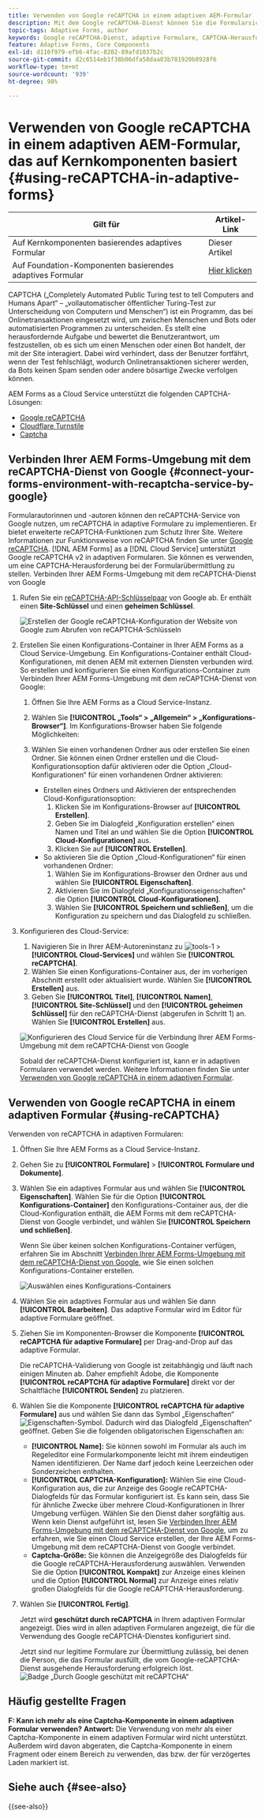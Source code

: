 ```yaml
---
title: Verwenden von Google reCAPTCHA in einem adaptiven AEM-Formular
description: Mit dem Google reCAPTCHA-Dienst können Sie die Formularsicherheit verbessern. Schrittweise Anleitung enthalten!
topic-tags: Adaptive Forms, author
keywords: Google reCAPTCHA-Dienst, adaptive Formulare, CAPTCHA-Herausforderung, Bot-Prävention, Kernkomponenten, Formularübermittlungssicherheit, Spam-Prävention für Formulare
feature: Adaptive Forms, Core Components
exl-id: d116f979-efb6-4fac-8202-89afd1037b2c
source-git-commit: d2c6514eb1f38b06dfa58daa03b781920b8928f6
workflow-type: tm+mt
source-wordcount: '939'
ht-degree: 98%

---
```


# Verwenden von Google reCAPTCHA in einem adaptiven AEM-Formular, das auf Kernkomponenten basiert {#using-reCAPTCHA-in-adaptive-forms}

| Gilt für | Artikel-Link |
| -------- | ---------------------------- |
| Auf Kernkomponenten basierendes adaptives Formular | Dieser Artikel |
| Auf Foundation-Komponenten basierendes adaptives Formular | [Hier klicken](/help/forms/captcha-adaptive-forms.md) |

CAPTCHA („Completely Automated Public Turing test to tell Computers and Humans Apart“ – „vollautomatischer öffentlicher Turing-Test zur Unterscheidung von Computern und Menschen“) ist ein Programm, das bei Onlinetransaktionen eingesetzt wird, um zwischen Menschen und Bots oder automatisierten Programmen zu unterscheiden. Es stellt eine herausfordernde Aufgabe und bewertet die Benutzerantwort, um festzustellen, ob es sich um einen Menschen oder einen Bot handelt, der mit der Site interagiert. Dabei wird verhindert, dass der Benutzer fortfährt, wenn der Test fehlschlägt, wodurch Onlinetransaktionen sicherer werden, da Bots keinen Spam senden oder andere bösartige Zwecke verfolgen können.

AEM Forms as a Cloud Service unterstützt die folgenden CAPTCHA-Lösungen:

* [Google reCAPTCHA](#connect-your-aem-forms-environment-with-recaptcha-service-by-google)
* [Cloudflare Turnstile](/help/forms/integrate-adaptive-forms-turnstile-core-components.md)
* [Captcha](/help/forms/integrate-adaptive-forms-hcaptcha-core-components.md)


## Verbinden Ihrer AEM Forms-Umgebung mit dem reCAPTCHA-Dienst von Google {#connect-your-forms-environment-with-recaptcha-service-by-google}

Formularautorinnen und -autoren können den reCAPTCHA-Service von Google nutzen, um reCAPTCHA in adaptive Formulare zu implementieren. Er bietet erweiterte reCAPTCHA-Funktionen zum Schutz Ihrer Site. Weitere Informationen zur Funktionsweise von reCAPTCHA finden Sie unter [Google reCAPTCHA](https://developers.google.com/recaptcha/). [!DNL AEM Forms] as a [!DNL Cloud Service] unterstützt Google reCAPTCHA v2 in adaptiven Formularen. Sie können es verwenden, um eine CAPTCHA-Herausforderung bei der Formularübermittlung zu stellen. Verbinden Ihrer AEM Forms-Umgebung mit dem reCAPTCHA-Dienst von Google

1. Rufen Sie ein [reCAPTCHA-API-Schlüsselpaar](https://www.google.com/recaptcha/admin) von Google ab. Er enthält einen **Site-Schlüssel** und einen **geheimen Schlüssel**.

   ![Erstellen der Google reCAPTCHA-Konfiguration der Website von Google zum Abrufen von reCAPTCHA-Schlüsseln](/help/forms/assets/google-captcha.gif)
1. Erstellen Sie einen Konfigurations-Container in Ihrer AEM Forms as a Cloud Service-Umgebung. Ein Konfigurations-Container enthält Cloud-Konfigurationen, mit denen AEM mit externen Diensten verbunden wird. So erstellen und konfigurieren Sie einen Konfigurations-Container zum Verbinden Ihrer AEM Forms-Umgebung mit dem reCAPTCHA-Dienst von Google:
   1. Öffnen Sie Ihre AEM Forms as a Cloud Service-Instanz.
   1. Wählen Sie **[!UICONTROL „Tools“ > „Allgemein“ > „Konfigurations-Browser“]**. Im Konfigurations-Browser haben Sie folgende Möglichkeiten:
   1. Wählen Sie einen vorhandenen Ordner aus oder erstellen Sie einen Ordner. Sie können einen Ordner erstellen und die Cloud-Konfigurationsoption dafür aktivieren oder die Option „Cloud-Konfigurationen“ für einen vorhandenen Ordner aktivieren:

      * Erstellen eines Ordners und Aktivieren der entsprechenden Cloud-Konfigurationsoption:
         1. Klicken Sie im Konfigurations-Browser auf **[!UICONTROL Erstellen]**.
         1. Geben Sie im Dialogfeld „Konfiguration erstellen“ einen Namen und Titel an und wählen Sie die Option **[!UICONTROL Cloud-Konfigurationen]** aus.
         1. Klicken Sie auf **[!UICONTROL Erstellen]**.
      * So aktivieren Sie die Option „Cloud-Konfigurationen“ für einen vorhandenen Ordner:
         1. Wählen Sie im Konfigurations-Browser den Ordner aus und wählen Sie **[!UICONTROL Eigenschaften]**.
         1. Aktivieren Sie im Dialogfeld „Konfigurationseigenschaften“ die Option **[!UICONTROL Cloud-Konfigurationen]**.
         1. Wählen Sie **[!UICONTROL Speichern und schließen]**, um die Konfiguration zu speichern und das Dialogfeld zu schließen.

1. Konfigurieren des Cloud-Service:
   1. Navigieren Sie in Ihrer AEM-Autoreninstanz zu ![tools-1](assets/tools-1.png) > **[!UICONTROL Cloud-Services]** und wählen Sie **[!UICONTROL reCAPTCHA]**.
   1. Wählen Sie einen Konfigurations-Container aus, der im vorherigen Abschnitt erstellt oder aktualisiert wurde. Wählen Sie **[!UICONTROL Erstellen]** aus.
   1. Geben Sie **[!UICONTROL Titel]**, **[!UICONTROL Namen]**, **[!UICONTROL Site-Schlüssel]** und den **[!UICONTROL geheimen Schlüssel]** für den reCAPTCHA-Dienst (abgerufen in Schritt 1) an. Wählen Sie **[!UICONTROL Erstellen]** aus.

   ![Konfigurieren des Cloud Service für die Verbindung Ihrer AEM Forms-Umgebung mit dem reCAPTCHA-Dienst von Google](/help/forms/assets/captcha-configuration.gif)

   Sobald der reCAPTCHA-Dienst konfiguriert ist, kann er in adaptiven Formularen verwendet werden. Weitere Informationen finden Sie unter [Verwenden von Google reCAPTCHA in einem adaptiven Formular](#using-reCAPTCHA).

## Verwenden von Google reCAPTCHA in einem adaptiven Formular {#using-reCAPTCHA}

Verwenden von reCAPTCHA in adaptiven Formularen:

1. Öffnen Sie Ihre AEM Forms as a Cloud Service-Instanz.
1. Gehen Sie zu **[!UICONTROL Formulare]** > **[!UICONTROL Formulare und Dokumente]**.
1. Wählen Sie ein adaptives Formular aus und wählen Sie **[!UICONTROL Eigenschaften]**. Wählen Sie für die Option **[!UICONTROL Konfigurations-Container]** den Konfigurations-Container aus, der die Cloud-Konfiguration enthält, die AEM Forms mit dem reCAPTCHA-Dienst von Google verbindet, und wählen Sie **[!UICONTROL Speichern und schließen]**.

   Wenn Sie über keinen solchen Konfigurations-Container verfügen, erfahren Sie im Abschnitt [Verbinden Ihrer AEM Forms-Umgebung mit dem reCAPTCHA-Dienst von Google](#connect-your-forms-environment-with-recaptcha-service-by-google), wie Sie einen solchen Konfigurations-Container erstellen.

   ![Auswählen eines Konfigurations-Containers](/help/forms/assets/captcha-properties.png)

1. Wählen Sie ein adaptives Formular aus und wählen Sie dann **[!UICONTROL Bearbeiten]**. Das adaptive Formular wird im Editor für adaptive Formulare geöffnet.
1. Ziehen Sie im Komponenten-Browser die Komponente **[!UICONTROL reCAPTCHA für adaptive Formulare]** per Drag-and-Drop auf das adaptive Formular.

   Die reCAPTCHA-Validierung von Google ist zeitabhängig und läuft nach einigen Minuten ab. Daher empfiehlt Adobe, die Komponente **[!UICONTROL reCAPTCHA für adaptive Formulare]** direkt vor der Schaltfläche **[!UICONTROL Senden]** zu platzieren.

1. Wählen Sie die Komponente **[!UICONTROL reCAPTCHA für adaptive Formulare]** aus und wählen Sie dann das Symbol „Eigenschaften“ ![Eigenschaften-Symbol](assets/configure-icon.svg). Dadurch wird das Dialogfeld „Eigenschaften“ geöffnet. Geben Sie die folgenden obligatorischen Eigenschaften an:
   * **[!UICONTROL Name]:** Sie können sowohl im Formular als auch im Regeleditor eine Formularkomponente leicht mit ihrem eindeutigen Namen identifizieren. Der Name darf jedoch keine Leerzeichen oder Sonderzeichen enthalten.
   * **[!UICONTROL CAPTCHA-Konfiguration]:** Wählen Sie eine Cloud-Konfiguration aus, die zur Anzeige des Google reCAPTCHA-Dialogfelds für das Formular konfiguriert ist. Es kann sein, dass Sie für ähnliche Zwecke über mehrere Cloud-Konfigurationen in Ihrer Umgebung verfügen. Wählen Sie den Dienst daher sorgfältig aus. Wenn kein Dienst aufgeführt ist, lesen Sie [Verbinden Ihrer AEM Forms-Umgebung mit dem reCAPTCHA-Dienst von Google](#connect-your-forms-environment-with-recaptcha-service-by-google), um zu erfahren, wie Sie einen Cloud Service erstellen, der Ihre AEM Forms-Umgebung mit dem reCAPTCHA-Dienst von Google verbindet.
   * **Captcha-Größe:** Sie können die Anzeigegröße des Dialogfelds für die Google reCAPTCHA-Herausforderung auswählen. Verwenden Sie die Option **[!UICONTROL Kompakt]** zur Anzeige eines kleinen und die Option **[!UICONTROL Normal]**  zur Anzeige eines relativ großen Dialogfelds für die Google reCAPTCHA-Herausforderung.

1. Wählen Sie **[!UICONTROL Fertig]**.

   Jetzt wird **geschützt durch reCAPTCHA** in Ihrem adaptiven Formular angezeigt. Dies wird in allen adaptiven Formularen angezeigt, die für die Verwendung des Google reCAPTCHA-Dienstes konfiguriert sind.

   Jetzt sind nur legitime Formulare zur Übermittlung zulässig, bei denen die Person, die das Formular ausfüllt, die vom Google-reCAPTCHA-Dienst ausgehende Herausforderung erfolgreich löst.
   ![Badge „Durch Google geschützt mit reCAPTCHA“](/help/forms/assets/google-recaptcha-v2.png)

<!--
### Show or hide CAPTCHA component based on rules {#show-hide-captcha}

You can select to show or hide the CAPTCHA component based on rules that you apply on a component in an Adaptive Form. Select the component, select ![edit rules](assets/edit-rules-icon.svg), and select **[!UICONTROL Create]** to create a rule. For more information on creating rules, see [Rule Editor](rule-editor.md).

For example, the CAPTCHA component must display in an Adaptive Form only if the Currency Value field in the form has a value of more than 25000.

Select the **[!UICONTROL Currency Value]** field in the form and create the following rules:

![Show or hide rules](assets/rules-show-hide-captcha.png)

   >[!NOTE]
   >
   > When you select a reCAPTCHA v2 configuration and the size is set to [!UICONTROL Invisible], the show/hide option remains disabled.

   -->

## Häufig gestellte Fragen

**F: Kann ich mehr als eine Captcha-Komponente in einem adaptiven Formular verwenden?**
**Antwort:** Die Verwendung von mehr als einer Captcha-Komponente in einem adaptiven Formular wird nicht unterstützt. Außerdem wird davon abgeraten, die Captcha-Komponente in einem Fragment oder einem Bereich zu verwenden, das bzw. der für verzögertes Laden markiert ist.

## Siehe auch {#see-also}

{{see-also}}